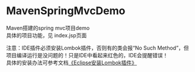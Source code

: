 # MavenSpringMvcDemo
Maven搭建的spring mvc项目demo<br>
具体的项目功能，见 index.jsp页面


注意：IDE插件必须安装Lombok插件，否则有的类会报“No Such Method”，但项目编译运行是没问题的！只是IDE中看起来红色的，IDE会提醒错误！<br>
     具体的安装办法可参考文档<a href="https://blog.csdn.net/yh_zeng2/article/details/81989902">《Eclipse安装Lombok插件》</a>